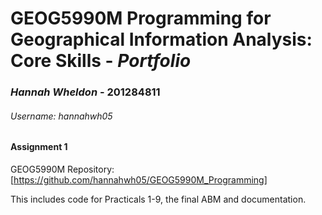 # GEOG5990M Programming for Geographical Information Analysis: Core Skills - **_Portfolio_**
### *Hannah Wheldon* - **201284811**
###### Username: hannahwh05










#### Assignment 1

GEOG5990M Repository: [https://github.com/hannahwh05/GEOG5990M_Programming]

  This includes code for Practicals 1-9, the final ABM and documentation. 




